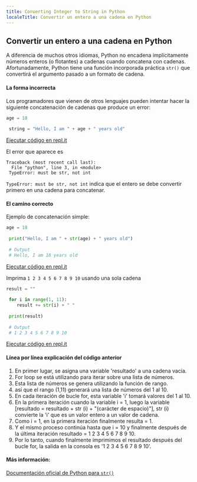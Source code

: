 ```yaml
---
title: Converting Integer to String in Python
localeTitle: Convertir un entero a una cadena en Python
---
```

## Convertir un entero a una cadena en Python

A diferencia de muchos otros idiomas, Python no encadena implícitamente números enteros (o flotantes) a cadenas cuando concatena con cadenas. Afortunadamente, Python tiene una función incorporada práctica `str()` que convertirá el argumento pasado a un formato de cadena.

#### La forma incorrecta

Los programadores que vienen de otros lenguajes pueden intentar hacer la siguiente concatenación de cadenas que produce un error:

```py
age = 18 
 
 string = "Hello, I am " + age + " years old" 
```

[Ejecutar código en repl.it](https://repl.it/JyYH/0)

El error que aparece es
```
Traceback (most recent call last): 
  File "python", line 3, in <module> 
 TypeError: must be str, not int 
```

`TypeError: must be str, not int` indica que el entero se debe convertir primero en una cadena para concatenar.

#### El camino correcto

Ejemplo de concatenación simple:

```py
age = 18 
 
 print("Hello, I am " + str(age) + " years old") 
 
 # Output 
 # Hello, I am 18 years old 
```

[Ejecutar código en repl.it](https://repl.it/Jz8Q/0)

Imprima `1 2 3 4 5 6 7 8 9 10` usando una sola cadena

```py
result = "" 
 
 for i in range(1, 11): 
    result += str(i) + " " 
 
 print(result) 
 
 # Output 
 # 1 2 3 4 5 6 7 8 9 10 
```

[Ejecutar código en repl.it](https://repl.it/KBLB/0)

#### Línea por línea explicación del código anterior

1.  En primer lugar, se asigna una variable 'resultado' a una cadena vacía.
2.  For loop se está utilizando para iterar sobre una lista de números.
3.  Esta lista de números se genera utilizando la función de rango.
4.  así que el rango (1,11) generará una lista de números del 1 al 10.
5.  En cada iteración de bucle for, esta variable 'i' tomará valores del 1 al 10.
6.  En la primera iteración cuando la variable i = 1, luego la variable \[resultado = resultado + str (i) + "(carácter de espacio)"\], str (i) convierte la 'i' que es un valor entero a un valor de cadena.
7.  Como i = 1, en la primera iteración finalmente resulta = 1.
8.  Y el mismo proceso continúa hasta que i = 10 y finalmente después de la última iteración resultado = 1 2 3 4 5 6 7 8 9 10.
9.  Por lo tanto, cuando finalmente imprimimos el resultado después del bucle for, la salida en la consola es '1 2 3 4 5 6 7 8 9 10'.

#### Más información:

[Documentación oficial de Python para `str()`](https://docs.python.org/3/library/stdtypes.html#str)